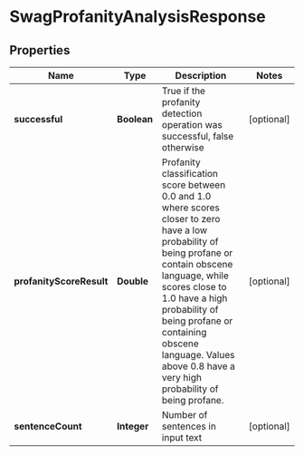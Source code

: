 
# SwagProfanityAnalysisResponse

## Properties
Name | Type | Description | Notes
------------ | ------------- | ------------- | -------------
**successful** | **Boolean** | True if the profanity detection operation was successful, false otherwise |  [optional]
**profanityScoreResult** | **Double** | Profanity classification score between 0.0 and 1.0 where scores closer to zero have a low probability of being profane or contain obscene language, while scores close to 1.0 have a high probability of being profane or containing obscene language.  Values above 0.8 have a very high probability of being profane. |  [optional]
**sentenceCount** | **Integer** | Number of sentences in input text |  [optional]



